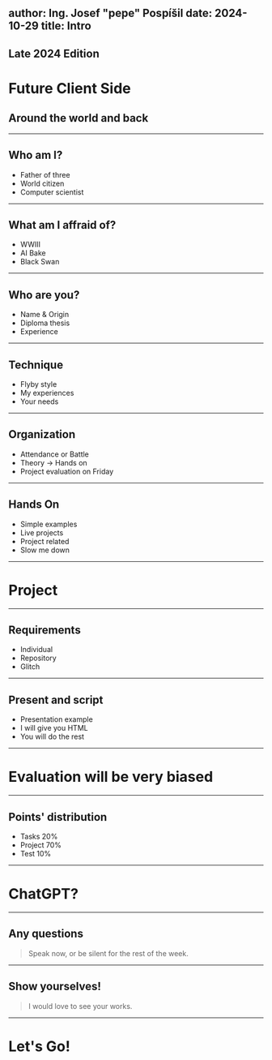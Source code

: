 author: Ing. Josef "pepe" Pospíšil
date: 2024-10-29
title: Intro
---
## Late 2024 Edition
# Future Client Side
## Around the world and back
---
## Who am I?
* Father of three
* World citizen
* Computer scientist
---
## What am I affraid of?
* WWIII
* AI Bake
* Black Swan
---
## Who are you?
* Name & Origin
* Diploma thesis
* Experience
---
## Technique
* Flyby style
* My experiences
* Your needs
---
## Organization
* Attendance or Battle
* Theory -> Hands on
* Project evaluation on Friday
---
## Hands On
* Simple examples
* Live projects
* Project related
* Slow me down
---
# Project
---
## Requirements
* Individual
* Repository
* Glitch
---
## Present and script
* Presentation example
* I will give you HTML
* You will do the rest
---
# Evaluation will be very biased
---
## Points' distribution
* Tasks 20%
* Project 70%
* Test 10%
---
# ChatGPT?
---
## Any questions
> Speak now, or be silent for the rest of the week.
---
## Show yourselves!
> I would love to see your works.
---
# Let's Go!